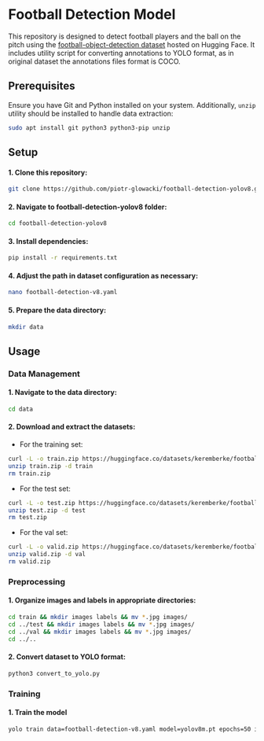 # Football Detection Model
This repository is designed to detect football players and the ball on the pitch using the [football-object-detection dataset](https://huggingface.co/datasets/keremberke/football-object-detection) hosted on Hugging Face. It includes utility script for converting annotations to YOLO format, as in original dataset the annotations files format is COCO.

## Prerequisites
Ensure you have Git and Python installed on your system. Additionally, `unzip` utility should be installed to handle data extraction:
```bash
sudo apt install git python3 python3-pip unzip
```
## Setup
#### 1. Clone this repository:
```bash
git clone https://github.com/piotr-glowacki/football-detection-yolov8.git
```
#### 2. Navigate to football-detection-yolov8 folder:
```bash
cd football-detection-yolov8
```
#### 3. Install dependencies:
```bash
pip install -r requirements.txt
```
#### 4. Adjust the path in dataset configuration as necessary:
```bash
nano football-detection-v8.yaml
```
#### 5. Prepare the data directory:
```bash
mkdir data
```

## Usage
### Data Management
#### 1. Navigate to the data directory:
```bash
cd data
```
#### 2. Download and extract the datasets:
* For the training set:
```bash
curl -L -o train.zip https://huggingface.co/datasets/keremberke/football-object-detection/resolve/main/data/train.zip
unzip train.zip -d train
rm train.zip
```
* For the test set:
```bash
curl -L -o test.zip https://huggingface.co/datasets/keremberke/football-object-detection/resolve/main/data/test.zip
unzip test.zip -d test
rm test.zip
```
* For the val set:
```bash
curl -L -o valid.zip https://huggingface.co/datasets/keremberke/football-object-detection/resolve/main/data/valid.zip
unzip valid.zip -d val
rm valid.zip
```
### Preprocessing
#### 1. Organize images and labels in appropriate directories:
```bash
cd train && mkdir images labels && mv *.jpg images/
cd ../test && mkdir images labels && mv *.jpg images/
cd ../val && mkdir images labels && mv *.jpg images/
cd ../..
```
#### 2. Convert dataset to YOLO format:
```bash
python3 convert_to_yolo.py
```
### Training
#### 1. Train the model
```bash
yolo train data=football-detection-v8.yaml model=yolov8m.pt epochs=50 imgsz=640 
```
